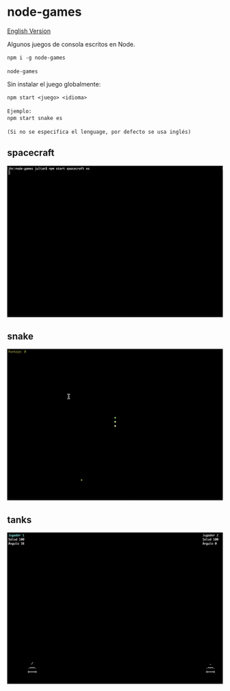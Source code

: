 node-games
==========

[English Version](README.md)

Algunos juegos de consola escritos en Node.

```
npm i -g node-games

node-games
```

Sin instalar el juego globalmente:
```
npm start <juego> <idioma>

Ejemplo:
npm start snake es

(Si no se especifica el lenguage, por defecto se usa inglés)
```

spacecraft
----------
![spacecraft](spacecraft-es.gif)

snake
-----
![snake](snake-es.gif)

tanks
-----
![tanks](tanks-es.gif)
